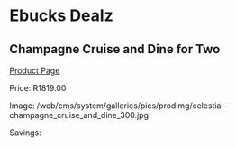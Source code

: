 
# Ebucks Dealz
## Champagne Cruise and Dine for Two
[Product Page](https://www.ebucks.com/web/shop/productSelected.do?prodId=212790570&catId=714893646)

Price: R1819.00

Image: /web/cms/system/galleries/pics/prodimg/celestial-champagne_cruise_and_dine_300.jpg

Savings: 


	